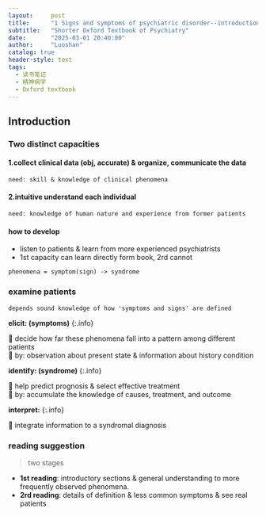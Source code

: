 ```yaml
---
layout:     post
title:      "1 Signs and symptoms of psychiatric disorder--introduction"
subtitle:   "Shorter Oxford Textbook of Psychiatry"
date:       "2025-03-01 20:40:00"
author:     "Luoshan"
catalog: true
header-style: text
tags:
  - 读书笔记
  - 精神病学
  - Oxford textbook
---
```


## Introduction


### Two distinct capacities

#### 1.collect clinical data (obj, accurate) & organize, communicate the data

    need: skill & knowledge of clinical phenomena

#### 2.intuitive understand each individual

    need: knowledge of human nature and experience from former patients


#### how to develop
- listen to patients & learn from more experienced psychiatrists
- 1st capacity can learn directly form book, 2rd cannot

`phenomena = symptom(sign) -> syndrome`
### examine patients
`depends sound knowledge of how 'symptoms and signs' are defined`

**elicit: (symptoms)**
{:.info}

🐶 decide how far these phenomena fall into a pattern among different patients  
🐶 by: observation about present state & information about history condition

**identify: (syndrome)**
{:.info}

🐶 help predict prognosis & select effective treatment  
🐶 by: accumulate the knowledge of causes, treatment, and outcome

**interpret:**
{:.info}

🐶 integrate information to a syndromal diagnosis


### reading suggestion
> two stages
- **1st reading**: introductory sections & general understanding to more frequently observed phenomena.
- **2rd reading**: details of definition & less common symptoms & see real patients



